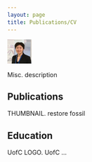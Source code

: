 ```yaml
---
layout: page
title: Publications/CV
---
```


![image tooltip here](/assets/Profile_May2023-TINY.png)

Misc. description

## Publications

THUMBNAIL. restore fossil

## Education

UofC LOGO. UofC ...
